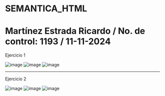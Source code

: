 # SEMANTICA_HTML
# Martínez Estrada Ricardo / No. de control: 1193 / 11-11-2024

Ejercicio 1

![image](https://github.com/user-attachments/assets/44ef207b-2140-482c-85a3-674b54f704a4)
![image](https://github.com/user-attachments/assets/829b6b80-ebea-443c-b4cc-be7939685555)
![image](https://github.com/user-attachments/assets/43745922-a780-4a04-8bdd-82ea2597fa31)

-------------------------

Ejercicio 2

![image](https://github.com/user-attachments/assets/3a5ede7a-99da-4a64-9c01-4f56d4e2d65e)
![image](https://github.com/user-attachments/assets/08bc273a-e4a5-4bd8-a68a-31c868fd3e12)
![image](https://github.com/user-attachments/assets/639a8c33-088a-45ad-8db0-a1be543aaaa4)
